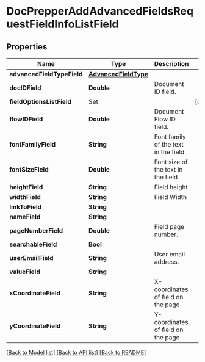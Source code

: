 # DocPrepperAddAdvancedFieldsRequestFieldInfoListField

## Properties
Name | Type | Description | Notes
------------ | ------------- | ------------- | -------------
**advancedFieldTypeField** | [**AdvancedFieldType**](AdvancedFieldType.md) |  | 
**docIDField** | **Double** | Document ID field. | 
**fieldOptionsListField** | Set<DocPrepperAddAdvancedFieldsRequestFieldOptionsListField> |  | [optional] 
**flowIDField** | **Double** | Document Flow ID field. | 
**fontFamilyField** | **String** | Font family of the text in the field | 
**fontSizeField** | **Double** | Font size of the text in the field | 
**heightField** | **String** | Field height | 
**widthField** | **String** | Field Width | 
**linkToField** | **String** |  | 
**nameField** | **String** |  | 
**pageNumberField** | **Double** | Field page number. | 
**searchableField** | **Bool** |  | 
**userEmailField** | **String** | User email address. | 
**valueField** | **String** |  | 
**xCoordinateField** | **String** | X-coordinates of field on the page | 
**yCoordinateField** | **String** | Y-coordinates of field on the page | 

[[Back to Model list]](../README.md#documentation-for-models) [[Back to API list]](../README.md#documentation-for-api-endpoints) [[Back to README]](../README.md)



